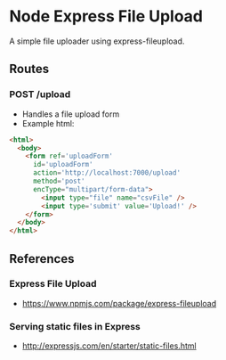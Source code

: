 # Node Express File Upload
A simple file uploader using express-fileupload.

## Routes
### POST /upload
- Handles a file upload form
- Example html:
```html
<html>
  <body>
    <form ref='uploadForm' 
      id='uploadForm' 
      action='http://localhost:7000/upload' 
      method='post' 
      encType="multipart/form-data">
        <input type="file" name="csvFile" />
        <input type='submit' value='Upload!' />
    </form>     
  </body>
</html>
```

## References
### Express File Upload
- https://www.npmjs.com/package/express-fileupload

### Serving static files in Express
- http://expressjs.com/en/starter/static-files.html